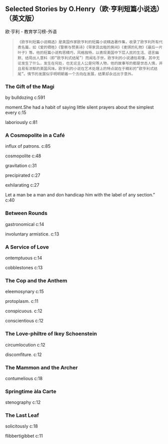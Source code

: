## Selected Stories by O.Henry（欧·亨利短篇小说选）（英文版）

欧·亨利  -  教育学习榜-外语

>     《欧亨利短篇小说精选》是美国作家欧亨利的短篇小说精选著作集，收录了欧亨利所有代表名篇，如《爱的牺牲》《警察与赞美诗》《带家具出租的房间》《麦琪的礼物》《最后一片叶子》等。他的短篇小说构思精巧，风格独特，以表现美国中下层人民的生活、语言幽默、结局出人意料（即“欧亨利式结尾”）而闻名于世。欧亨利的小说通俗易懂，其中无论发生了什么，发生在何处，也无论主人公是何等人物，他的故事写的都是世态人情，并且易有浓郁的美国风味。欧亨利的小说在艺术处理上的特点就在于精彩的“欧亨利式结尾”。情节的发展似乎明明朝着一个方向在发展，结果却永远出于意外。

### The Gift of the Magi

by bulldozing c:591

moment.She had a habit of saying little silent prayers about the simplest every c:15

laboriously c:81

### A Cosmopolite in a Café

influx of patrons. c:85

cosmopolite c:48

gravitation c:31

precipirated c:27

exhilarating c:27

Let a man be a man and don handicap him with the label of any section.” c:40

### Between Rounds

gastronomical c:14

involuntary armistice. c:13

### A Service of Love

ontemptuous c:14

cobblestones c:13

### The Cop and the Anthem

eleemosynary c:15

protoplasm. c:11

conspicuous. c:12

conscientious c:12

### The Love-philtre of Ikey Schoenstein

circumlocution c:12

discomfiture. c:12

### The Mammon and the Archer

contumelious c:18

### Springtime àla Carte

stenography c:12

### The Last Leaf

solicitously c:18

flibbertigibbet c:11
